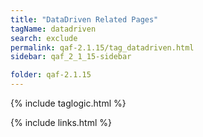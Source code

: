 ```yaml
---
title: "DataDriven Related Pages"
tagName: datadriven
search: exclude
permalink: qaf-2.1.15/tag_datadriven.html
sidebar: qaf_2_1_15-sidebar

folder: qaf-2.1.15
---
```

{% include taglogic.html %}

{% include links.html %}
